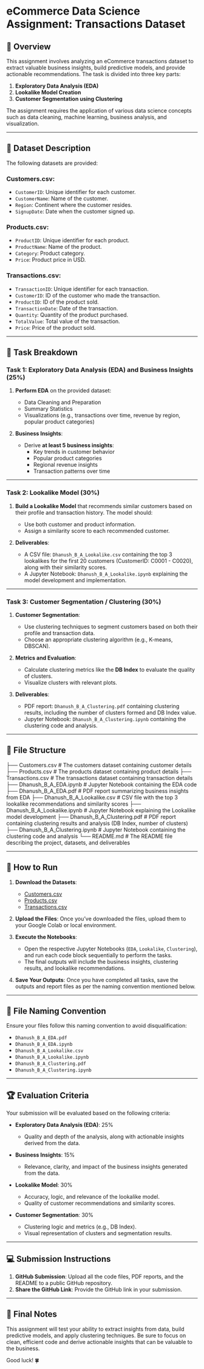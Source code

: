 # eCommerce Data Science Assignment: Transactions Dataset

## 🎯 Overview

This assignment involves analyzing an eCommerce transactions dataset to extract valuable business insights, build predictive models, and provide actionable recommendations. The task is divided into three key parts:

1. **Exploratory Data Analysis (EDA)**
2. **Lookalike Model Creation**
3. **Customer Segmentation using Clustering**

The assignment requires the application of various data science concepts such as data cleaning, machine learning, business analysis, and visualization.

---

## 📂 Dataset Description

The following datasets are provided:

### **Customers.csv**:
- `CustomerID`: Unique identifier for each customer.
- `CustomerName`: Name of the customer.
- `Region`: Continent where the customer resides.
- `SignupDate`: Date when the customer signed up.

### **Products.csv**:
- `ProductID`: Unique identifier for each product.
- `ProductName`: Name of the product.
- `Category`: Product category.
- `Price`: Product price in USD.

### **Transactions.csv**:
- `TransactionID`: Unique identifier for each transaction.
- `CustomerID`: ID of the customer who made the transaction.
- `ProductID`: ID of the product sold.
- `TransactionDate`: Date of the transaction.
- `Quantity`: Quantity of the product purchased.
- `TotalValue`: Total value of the transaction.
- `Price`: Price of the product sold.

---

## 📝 Task Breakdown

### **Task 1: Exploratory Data Analysis (EDA) and Business Insights (25%)**

1. **Perform EDA** on the provided dataset:
   - Data Cleaning and Preparation
   - Summary Statistics
   - Visualizations (e.g., transactions over time, revenue by region, popular product categories)
   
2. **Business Insights**:
   - Derive **at least 5 business insights**:
     - Key trends in customer behavior
     - Popular product categories
     - Regional revenue insights
     - Transaction patterns over time

---

### **Task 2: Lookalike Model (30%)**

1. **Build a Lookalike Model** that recommends similar customers based on their profile and transaction history. The model should:
   - Use both customer and product information.
   - Assign a similarity score to each recommended customer.
   
2. **Deliverables**:
   - A CSV file: `Dhanush_B_A_Lookalike.csv` containing the top 3 lookalikes for the first 20 customers (CustomerID: C0001 - C0020), along with their similarity scores.
   - A Jupyter Notebook: `Dhanush_B_A_Lookalike.ipynb` explaining the model development and implementation.

---

### **Task 3: Customer Segmentation / Clustering (30%)**

1. **Customer Segmentation**:
   - Use clustering techniques to segment customers based on both their profile and transaction data.
   - Choose an appropriate clustering algorithm (e.g., K-means, DBSCAN).
   
2. **Metrics and Evaluation**:
   - Calculate clustering metrics like the **DB Index** to evaluate the quality of clusters.
   - Visualize clusters with relevant plots.
   
3. **Deliverables**:
   - PDF report: `Dhanush_B_A_Clustering.pdf` containing clustering results, including the number of clusters formed and DB Index value.
   - Jupyter Notebook: `Dhanush_B_A_Clustering.ipynb` containing the clustering code and analysis.

---

## 📂 File Structure

├── Customers.csv # The customers dataset containing customer details ├── Products.csv # The products dataset containing product details ├── Transactions.csv # The transactions dataset containing transaction details ├── Dhanush_B_A_EDA.ipynb # Jupyter Notebook containing the EDA code ├── Dhanush_B_A_EDA.pdf # PDF report summarizing business insights from EDA ├── Dhanush_B_A_Lookalike.csv # CSV file with the top 3 lookalike recommendations and similarity scores ├── Dhanush_B_A_Lookalike.ipynb # Jupyter Notebook explaining the Lookalike model development ├── Dhanush_B_A_Clustering.pdf # PDF report containing clustering results and analysis (DB Index, number of clusters) ├── Dhanush_B_A_Clustering.ipynb # Jupyter Notebook containing the clustering code and analysis └── README.md # The README file describing the project, datasets, and deliverables


---

## 🔧 How to Run

1. **Download the Datasets**:
   - [Customers.csv](https://drive.google.com/file/d/1bu_--mo79VdUG9oin4ybfFGRUSXAe-WE/view?usp=sharing)
   - [Products.csv](https://drive.google.com/file/d/1IKuDizVapw-hyktwfpoAoaGtHtTNHfd0/view?usp=sharing)
   - [Transactions.csv](https://drive.google.com/file/d/1saEqdbBB-vuk2hxoAf4TzDEsykdKlzbF/view?usp=sharing)
   
2. **Upload the Files**: Once you’ve downloaded the files, upload them to your Google Colab or local environment.

3. **Execute the Notebooks**:
   - Open the respective Jupyter Notebooks (`EDA`, `Lookalike`, `Clustering`), and run each code block sequentially to perform the tasks.
   - The final outputs will include the business insights, clustering results, and lookalike recommendations.

4. **Save Your Outputs**: Once you have completed all tasks, save the outputs and report files as per the naming convention mentioned below.

---

## 📝 File Naming Convention

Ensure your files follow this naming convention to avoid disqualification:

- `Dhanush_B_A_EDA.pdf`
- `Dhanush_B_A_EDA.ipynb`
- `Dhanush_B_A_Lookalike.csv`
- `Dhanush_B_A_Lookalike.ipynb`
- `Dhanush_B_A_Clustering.pdf`
- `Dhanush_B_A_Clustering.ipynb`

---

## 🏆 Evaluation Criteria

Your submission will be evaluated based on the following criteria:

- **Exploratory Data Analysis (EDA)**: 25%
  - Quality and depth of the analysis, along with actionable insights derived from the data.
  
- **Business Insights**: 15%
  - Relevance, clarity, and impact of the business insights generated from the data.

- **Lookalike Model**: 30%
  - Accuracy, logic, and relevance of the lookalike model.
  - Quality of customer recommendations and similarity scores.

- **Customer Segmentation**: 30%
  - Clustering logic and metrics (e.g., DB Index).
  - Visual representation of clusters and segmentation results.

---

## 💻 Submission Instructions

1. **GitHub Submission**: Upload all the code files, PDF reports, and the README to a public GitHub repository.
2. **Share the GitHub Link**: Provide the GitHub link in your submission.

---

## 📝 Final Notes

This assignment will test your ability to extract insights from data, build predictive models, and apply clustering techniques. Be sure to focus on clean, efficient code and derive actionable insights that can be valuable to the business.

Good luck! 🍀
